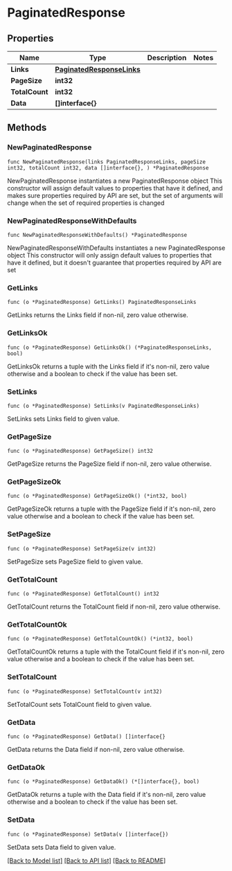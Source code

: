 # PaginatedResponse

## Properties

Name | Type | Description | Notes
------------ | ------------- | ------------- | -------------
**Links** | [**PaginatedResponseLinks**](PaginatedResponseLinks.md) |  | 
**PageSize** | **int32** |  | 
**TotalCount** | **int32** |  | 
**Data** | **[]interface{}** |  | 

## Methods

### NewPaginatedResponse

`func NewPaginatedResponse(links PaginatedResponseLinks, pageSize int32, totalCount int32, data []interface{}, ) *PaginatedResponse`

NewPaginatedResponse instantiates a new PaginatedResponse object
This constructor will assign default values to properties that have it defined,
and makes sure properties required by API are set, but the set of arguments
will change when the set of required properties is changed

### NewPaginatedResponseWithDefaults

`func NewPaginatedResponseWithDefaults() *PaginatedResponse`

NewPaginatedResponseWithDefaults instantiates a new PaginatedResponse object
This constructor will only assign default values to properties that have it defined,
but it doesn't guarantee that properties required by API are set

### GetLinks

`func (o *PaginatedResponse) GetLinks() PaginatedResponseLinks`

GetLinks returns the Links field if non-nil, zero value otherwise.

### GetLinksOk

`func (o *PaginatedResponse) GetLinksOk() (*PaginatedResponseLinks, bool)`

GetLinksOk returns a tuple with the Links field if it's non-nil, zero value otherwise
and a boolean to check if the value has been set.

### SetLinks

`func (o *PaginatedResponse) SetLinks(v PaginatedResponseLinks)`

SetLinks sets Links field to given value.


### GetPageSize

`func (o *PaginatedResponse) GetPageSize() int32`

GetPageSize returns the PageSize field if non-nil, zero value otherwise.

### GetPageSizeOk

`func (o *PaginatedResponse) GetPageSizeOk() (*int32, bool)`

GetPageSizeOk returns a tuple with the PageSize field if it's non-nil, zero value otherwise
and a boolean to check if the value has been set.

### SetPageSize

`func (o *PaginatedResponse) SetPageSize(v int32)`

SetPageSize sets PageSize field to given value.


### GetTotalCount

`func (o *PaginatedResponse) GetTotalCount() int32`

GetTotalCount returns the TotalCount field if non-nil, zero value otherwise.

### GetTotalCountOk

`func (o *PaginatedResponse) GetTotalCountOk() (*int32, bool)`

GetTotalCountOk returns a tuple with the TotalCount field if it's non-nil, zero value otherwise
and a boolean to check if the value has been set.

### SetTotalCount

`func (o *PaginatedResponse) SetTotalCount(v int32)`

SetTotalCount sets TotalCount field to given value.


### GetData

`func (o *PaginatedResponse) GetData() []interface{}`

GetData returns the Data field if non-nil, zero value otherwise.

### GetDataOk

`func (o *PaginatedResponse) GetDataOk() (*[]interface{}, bool)`

GetDataOk returns a tuple with the Data field if it's non-nil, zero value otherwise
and a boolean to check if the value has been set.

### SetData

`func (o *PaginatedResponse) SetData(v []interface{})`

SetData sets Data field to given value.



[[Back to Model list]](../README.md#documentation-for-models) [[Back to API list]](../README.md#documentation-for-api-endpoints) [[Back to README]](../README.md)


